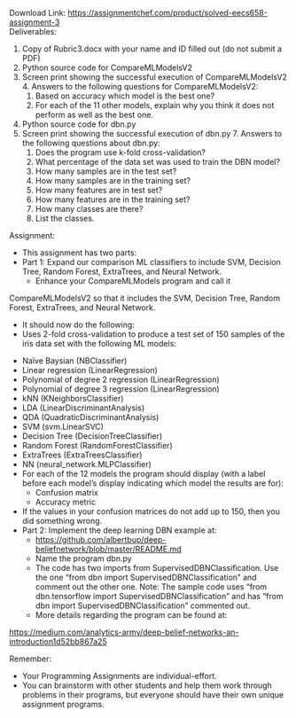 Download Link: https://assignmentchef.com/product/solved-eecs658-assignment-3
<br>
Deliverables:

<ol>

 <li>Copy of Rubric3.docx with your name and ID filled out (do not submit a PDF)</li>

 <li>Python source code for CompareMLModelsV2</li>

 <li>Screen print showing the successful execution of CompareMLModelsV2 4. Answers to the following questions for CompareMLModelsV2:

  <ol>

   <li>Based on accuracy which model is the best one?</li>

   <li>For each of the 11 other models, explain why you think it does not perform as well as the best one.</li>

  </ol></li>

 <li>Python source code for dbn.py</li>

 <li>Screen print showing the successful execution of dbn.py 7. Answers to the following questions about dbn.py:

  <ol>

   <li>Does the program use k-fold cross-validation?</li>

   <li>What percentage of the data set was used to train the DBN model?</li>

   <li>How many samples are in the test set?</li>

   <li>How many samples are in the training set?</li>

   <li>How many features are in test set?</li>

   <li>How many features are in the training set?</li>

   <li>How many classes are there?</li>

   <li>List the classes.</li>

  </ol></li>

</ol>




Assignment:

<ul>

 <li>This assignment has two parts:</li>

 <li>Part 1: Expand our comparison ML classifiers to include SVM, Decision Tree, Random Forest, ExtraTrees, and Neural Network.

  <ul>

   <li>Enhance your CompareMLModels program and call it</li>

  </ul></li>

</ul>

CompareMLModelsV2 so that it includes the SVM, Decision Tree, Random Forest, ExtraTrees, and Neural Network.

<ul>

 <li>It should now do the following:</li>

 <li>Uses 2-fold cross-validation to produce a test set of 150 samples of the iris data set with the following ML models:</li>

</ul>

<ul>

 <li>Naïve Baysian (NBClassifier)</li>

 <li>Linear regression (LinearRegression)</li>

 <li>Polynomial of degree 2 regression (LinearRegression)</li>

 <li>Polynomial of degree 3 regression (LinearRegression)</li>

 <li>kNN (KNeighborsClassifier)</li>

 <li>LDA (LinearDiscriminantAnalysis)</li>

 <li>QDA (QuadraticDiscriminantAnalysis)</li>

 <li>SVM (svm.LinearSVC)</li>

 <li>Decision Tree (DecisionTreeClassifier)</li>

 <li>Random Forest (RandomForestClassifier)</li>

 <li>ExtraTrees (ExtraTreesClassifier)</li>

 <li>NN (neural_network.MLPClassifier)</li>

 <li>For each of the 12 models the program should display (with a label before each model’s display indicating which model the results are for):

  <ul>

   <li>Confusion matrix</li>

   <li>Accuracy metric</li>

  </ul></li>

 <li>If the values in your confusion matrices do not add up to 150, then you did something wrong.</li>

 <li>Part 2: Implement the deep learning DBN example at:

  <ul>

   <li><a href="https://github.com/albertbup/deep-belief-network/blob/master/README.md">https://github.com/albertbup/deep-belief</a><a href="https://github.com/albertbup/deep-belief-network/blob/master/README.md">network/blob/master/README.md</a></li>

   <li>Name the program dbn.py</li>

   <li>The code has two imports from SupervisedDBNClassification. Use the one “from dbn import SupervisedDBNClassification” and comment out the other one. Note: The sample code uses “from dbn.tensorflow import SupervisedDBNClassification” and has “from dbn import SupervisedDBNClassification” commented out.</li>

   <li>More details regarding the program can be found at:</li>

  </ul></li>

</ul>

<a href="https://medium.com/analytics-army/deep-belief-networks-an-introduction-1d52bb867a25">https://medium.com/analytics-army/deep-belief-networks-an-introduction</a><a href="https://medium.com/analytics-army/deep-belief-networks-an-introduction-1d52bb867a25">1d52bb867a25</a>




Remember:

<ul>

 <li>Your Programming Assignments are individual-effort.</li>

 <li>You can brainstorm with other students and help them work through problems in their programs, but everyone should have their own unique assignment programs.</li>

</ul>